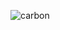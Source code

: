 ![carbon](https://user-images.githubusercontent.com/30027932/92008056-75629c80-ed68-11ea-9c5b-bb91d1df5cd2.png)
